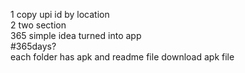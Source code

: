 1 copy upi id by location\
2 two section\
365 simple idea turned into app\
#365days?\
each folder has apk and readme file
download apk file
